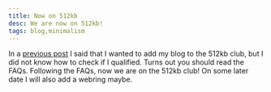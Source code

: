 ```yaml
---
title: Now on 512kb
desc: We are now on 512kb!
tags: blog,minimalism
---
```


In a [previous post](./2022-05-12_181238.md) I said that I wanted to add my blog to the 512kb club, but I did not know how to check if I qualified. Turns out you should read the FAQs. Following the FAQs, now we are on the 512kb club! On some later date I will also add a webring maybe.


